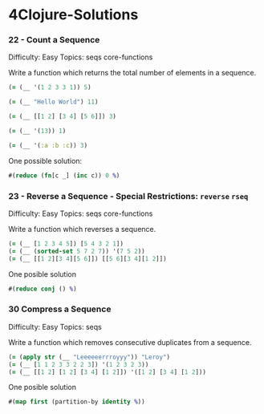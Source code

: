 # 4Clojure-Solutions


### 22 - Count a Sequence

Difficulty:	Easy
Topics:	seqs core-functions


Write a function which returns the total number of elements in a sequence.

```clojure
(= (__ '(1 2 3 3 1)) 5)

(= (__ "Hello World") 11)

(= (__ [[1 2] [3 4] [5 6]]) 3)

(= (__ '(13)) 1)

(= (__ '(:a :b :c)) 3)
```

One possible solution:

```clojure
#(reduce (fn[c _] (inc c)) 0 %)
```

### 23 - Reverse a Sequence - Special Restrictions: `reverse` `rseq`

Difficulty:	Easy
Topics:	seqs core-functions


Write a function which reverses a sequence.
```clojure
(= (__ [1 2 3 4 5]) [5 4 3 2 1])
(= (__ (sorted-set 5 7 2 7)) '(7 5 2))
(= (__ [[1 2][3 4][5 6]]) [[5 6][3 4][1 2]])
```

One posible solution
```clojure
#(reduce conj () %)
```

### 30 Compress a Sequence

Difficulty:	Easy
Topics:	seqs

Write a function which removes consecutive duplicates from a sequence.
```Clojure	
(= (apply str (__ "Leeeeeerrroyyy")) "Leroy")
(= (__ [1 1 2 3 3 2 2 3]) '(1 2 3 2 3))
(= (__ [[1 2] [1 2] [3 4] [1 2]]) '([1 2] [3 4] [1 2]))
```

One posible solution
```clojure
#(map first (partition-by identity %))
```
